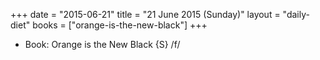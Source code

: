 +++
date = "2015-06-21"
title = "21 June 2015 (Sunday)"
layout = "daily-diet"
books = ["orange-is-the-new-black"]
+++


* Book: Orange is the New Black {S} /f/